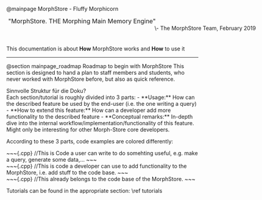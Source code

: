 @mainpage MorphStore - Fluffy Morphicorn


<div style="width: 620px; height: 60px; padding-left: 35px;" class="fragment">
    <div style="width: 520px; font-size: 16px; text-indent: -30px">
        "MorphStore. THE Morphing Main Memory Engine" 
    </div>
    <div style="float: right; text-algin: right">
        \- The MorphStore Team, February 2019
    </div>
</div>


This documentation is about __How__ MorphStore works and __How__ to use it

--- 

@section mainpage_roadmap Roadmap to begin with MorphStore
This section is designed to hand a plan to staff members and students, who never worked with MorphStore before, but also as quick reference.

<div class="ToDo">Sinnvolle Struktur für die Doku?</div>
Each section/tutorial is roughly divided into 3 parts:
- **Usage:** How can the described feature be used by the end-user (i.e. the one writing a query)
- **How to extend this feature:** How can a developer add more functionality to the described feature
- **Conceptual remarks:** In-depth dive into the internal workflow/implementation/functionality of this feature. Might only be interesting for other Morph-Store core developers.

According to these 3 parts, code examples are colored differently:
<div class="userCode">
~~~{.cpp}
//This is Code a user can write to do somehting useful, e.g. make a query, generate some data,...
~~~
</div>
<div class="morphStoreDeveloperCode">
~~~{.cpp}
//This is code a developer can use to add functionality to the MorphStore, i.e. add stuff to the code base.
~~~
</div>
<div class="morphStoreBaseCode">
~~~{.cpp}
//This already belongs to the code base of the MorphStore.
~~~
</div>

Tutorials can be found in the appropriate section: \ref tutorials

